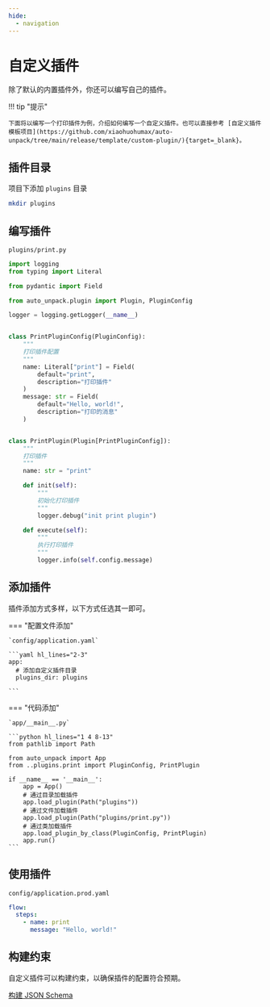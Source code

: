 ```yaml
---
hide:
  - navigation
---
```


# 自定义插件

除了默认的内置插件外，你还可以编写自己的插件。

!!! tip "提示"

    下面将以编写一个打印插件为例，介绍如何编写一个自定义插件。也可以直接参考 [自定义插件模板项目](https://github.com/xiaohuohumax/auto-unpack/tree/main/release/template/custom-plugin/){target=_blank}。

## 插件目录

项目下添加 `plugins` 目录

```sh
mkdir plugins
```

<!-- todo: 添加插件相关类的介绍 -->

## 编写插件

`plugins/print.py`

```python
import logging
from typing import Literal

from pydantic import Field

from auto_unpack.plugin import Plugin, PluginConfig

logger = logging.getLogger(__name__)


class PrintPluginConfig(PluginConfig):
    """
    打印插件配置
    """
    name: Literal["print"] = Field(
        default="print",
        description="打印插件"
    )
    message: str = Field(
        default="Hello, world!",
        description="打印的消息"
    )


class PrintPlugin(Plugin[PrintPluginConfig]):
    """
    打印插件
    """
    name: str = "print"

    def init(self):
        """
        初始化打印插件
        """
        logger.debug("init print plugin")

    def execute(self):
        """
        执行打印插件
        """
        logger.info(self.config.message)

```

## 添加插件

插件添加方式多样，以下方式任选其一即可。

=== "配置文件添加"

    `config/application.yaml`

    ```yaml hl_lines="2-3"
    app:
      # 添加自定义插件目录
      plugins_dir: plugins

    ```

=== "代码添加"

    `app/__main__.py`

    ```python hl_lines="1 4 8-13"
    from pathlib import Path

    from auto_unpack import App
    from ..plugins.print import PluginConfig, PrintPlugin

    if __name__ == '__main__':
        app = App()
        # 通过目录加载插件
        app.load_plugin(Path("plugins"))
        # 通过文件加载插件
        app.load_plugin(Path("plugins/print.py"))
        # 通过类加载插件
        app.load_plugin_by_class(PluginConfig, PrintPlugin)
        app.run()
    ```

## 使用插件

`config/application.prod.yaml`

```yaml hl_lines="3-4"
flow:
  steps:
    - name: print
      message: "Hello, world!"
```

## 构建约束

自定义插件可以构建约束，以确保插件的配置符合预期。

[构建 JSON Schema](../schema.md#json-schema_1)
